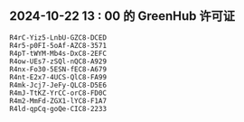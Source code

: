 ## 2024-10-22 13 : 00 的 GreenHub 许可证
```
R4rC-Yiz5-LnbU-GZC8-DCED
R4r5-p0FI-5oAf-AZC8-3571
R4pT-tWYM-Mb4s-DxC8-2EFC
R4ow-UEs7-zSQl-nQC8-A929
R4nx-Fo30-5ESN-fEC8-A679
R4nt-E2x7-4UCS-QlC8-FA99
R4mk-Jcj7-JeFy-QLC8-D5E6
R4mJ-TtKZ-YrCC-orC8-FD0C
R4m2-MmFd-ZGX1-lYC8-F1A7
R4ld-qpCq-goQe-CIC8-2233
```
